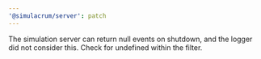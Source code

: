 ```yaml
---
'@simulacrum/server': patch
---
```


The simulation server can return null events on shutdown, and the logger did not consider this. Check for undefined within the filter.
